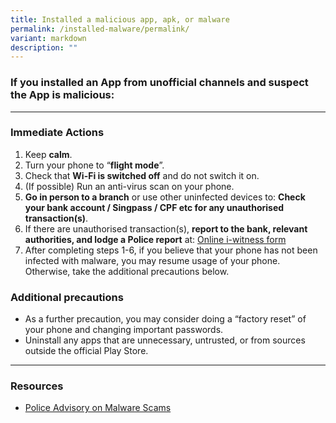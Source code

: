 ```yaml
---
title: Installed a malicious app, apk, or malware
permalink: /installed-malware/permalink/
variant: markdown
description: ""
---
```

### If you installed an App from unofficial channels and suspect the App is malicious:

<hr>

### Immediate Actions  
1. Keep **calm**. 
2. Turn your phone to “**flight mode**”.  
3. Check that **Wi-Fi is switched off** and do not switch it on.  
4. (If possible) Run an anti-virus scan on your phone.  
5. **Go in person to a branch** or use other uninfected devices to: **Check your bank account / Singpass / CPF etc for any unauthorised transaction(s)**.
6. If there are unauthorised transaction(s), **report to the bank, relevant authorities, and lodge a Police report** at: [Online i-witness form](https://eservices.police.gov.sg/content/policehubhome/homepage/police-report.html  ) 
8. After completing steps 1-6, if you believe that your phone has not been infected with malware, you may resume usage of your phone. Otherwise, take the additional precautions below. 


### Additional precautions
* As a further precaution, you may consider doing a “factory reset” of your phone and changing important passwords.
* Uninstall any apps that are unnecessary, untrusted, or from sources outside the official Play Store.

<hr>

### Resources
* [Police Advisory on Malware Scams](https://www.police.gov.sg/Media-Room/News/20230920_police_advisory_on_new_variant_of_malware_scams)